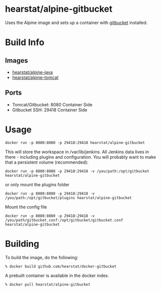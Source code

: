 hearstat/alpine-gitbucket
================

Uses the Alpine image and sets up a container with [gitbucket](https://github.com/gitbucket/gitbucket) installed.

# Build Info

## Images
* [hearstat/alpine-java](https://hub.docker.com/r/hearstat/alpine-java/)
* [hearstat/alpine-tomcat](https://hub.docker.com/r/hearstat/alpine-tomcat/)

## Ports
* Tomcat/Gitbucket: 8080 Container Side
* Gitbucket SSH: 29418 Container Side

# Usage

```
docker run -p 8080:8080 -p 29418:29418 hearstat/alpine-gitbucket
```

This will store the workspace in /var/lib/jenkins. All Jenkins data lives in there - including plugins and configuration.
You will probably want to make that a persistent volume (recommended):

```
docker run -p 8080:8080 -p 29418:29418 -v /you/path:/opt/gitbucket hearstat/alpine-gitbucket
```

or only mount the plugins folder

```
docker run -p 8080:8080 -p 29418:29418 -v /you/path:/opt/gitbucket/plugins hearstat/alpine-gitbucket
```

Mount the config file

```
docker run -p 8080:8080 -p 29418:29418 -v /you/path/gitbucket.conf:/opt/gitbucket/gitbucket.conf hearstat/alpine-gitbucket
```
# Building

To build the image, do the following:

```
% docker build github.com/hearstat/docker-gitbucket
```

A prebuilt container is available in the docker index.

```
% docker pull hearstat/alpine-gitbucket
```
